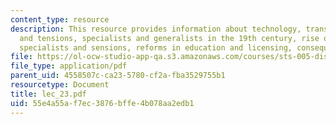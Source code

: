 ```yaml
---
content_type: resource
description: This resource provides information about technology, transformations,
  and tensions, specialists and generalists in the 19th century, rise of specialists,
  specialists and sensions, reforms in education and licensing, consequences.
file: https://ol-ocw-studio-app-qa.s3.amazonaws.com/courses/sts-005-disease-and-society-in-america-fall-2005/55e4a55af7ec3876bffe4b078aa2edb1_lec_23.pdf
file_type: application/pdf
parent_uid: 4558507c-ca23-5780-cf2a-fba3529755b1
resourcetype: Document
title: lec_23.pdf
uid: 55e4a55a-f7ec-3876-bffe-4b078aa2edb1
---
```

